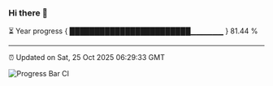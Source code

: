 ### Hi there 👋

⏳ Year progress { ████████████████████████▁▁▁▁▁▁ } 81.44 %

---

⏰ Updated on Sat, 25 Oct 2025 06:29:33 GMT

![Progress Bar CI](https://github.com/liununu/liununu/workflows/Progress%20Bar%20CI/badge.svg)
